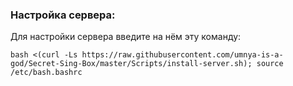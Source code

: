 ### Настройка сервера:

Для настройки сервера введите на нём эту команду:

```
bash <(curl -Ls https://raw.githubusercontent.com/umnya-is-a-god/Secret-Sing-Box/master/Scripts/install-server.sh); source /etc/bash.bashrc
```
